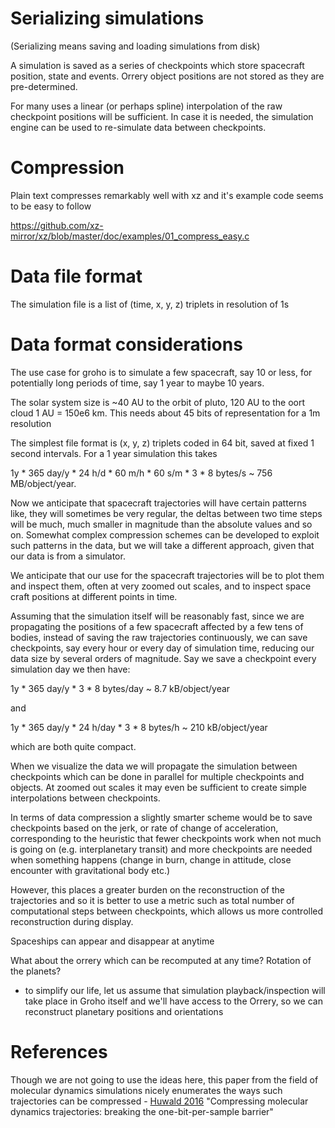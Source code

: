 Serializing simulations
=======================
(Serializing means saving and loading simulations from disk)

A simulation is saved as a series of checkpoints which store spacecraft
position, state and events. Orrery object positions are not stored as they are
pre-determined.

For many uses a linear (or perhaps spline) interpolation of the raw checkpoint
positions will be sufficient. In case it is needed, the simulation engine can
be used to re-simulate data between checkpoints.


Compression
===========
Plain text compresses remarkably well with xz and it's example code seems to
be easy to follow

https://github.com/xz-mirror/xz/blob/master/doc/examples/01_compress_easy.c









Data file format
================
The simulation file is a list of (time, x, y, z) triplets in resolution of 1s


Data format considerations
==========================
The use case for groho is to simulate a few spacecraft, say 10 or less, for
potentially long periods of time, say 1 year to maybe 10 years.

The solar system size is ~40 AU to the orbit of pluto, 120 AU to the oort cloud
1 AU = 150e6 km. This needs about 45 bits of representation for a 1m resolution

The simplest file format is (x, y, z) triplets coded in 64 bit, saved at fixed 
1 second intervals. For a 1 year simulation this takes 

1y * 365 day/y * 24 h/d * 60 m/h * 60 s/m * 3 * 8 bytes/s ~ 756 MB/object/year.

Now we anticipate that spacecraft trajectories will have certain patterns like,
they will sometimes be very regular, the deltas between two time steps will be
much, much smaller in magnitude than the absolute values and so on. Somewhat
complex compression schemes can be developed to exploit such patterns in the
data, but we will take a different approach, given that our data is from a 
simulator.

We anticipate that our use for the spacecraft trajectories will be to plot
them and inspect them, often at very zoomed out scales, and to inspect
space craft positions at different points in time.

Assuming that the simulation itself will be reasonably fast, since we are 
propagating the positions of a few spacecraft affected by a few tens of bodies,
instead of saving the raw trajectories continuously, we can save checkpoints,
say every hour or every day of simulation time, reducing our data size
by several orders of magnitude. Say we save a checkpoint every simulation day
we then have:

1y * 365 day/y * 3 * 8 bytes/day ~ 8.7 kB/object/year

and 

1y * 365 day/y * 24 h/day * 3 * 8 bytes/h ~ 210 kB/object/year

which are both quite compact.

When we visualize the data we will propagate the simulation between checkpoints
which can be done in parallel for multiple checkpoints and objects. 
At zoomed out scales it may even be sufficient to create simple interpolations 
between checkpoints.

In terms of data compression a slightly smarter scheme would be to save 
checkpoints based on the jerk, or rate of change of acceleration, corresponding 
to the heuristic that fewer checkpoints work when not much is going on 
(e.g. interplanetary transit) and more checkpoints are needed when something 
happens (change in burn, change in  attitude, close encounter with gravitational body etc.)

However, this places a greater burden on the reconstruction of the trajectories
and so it is better to use a metric such as total number of computational steps
between checkpoints, which allows us more controlled reconstruction during
display.

Spaceships can appear and disappear at anytime 

What about the orrery which can be recomputed at any time? Rotation of the planets?

- to simplify our life, let us assume that simulation playback/inspection will
  take place in Groho itself and we'll have access to the Orrery, so we can 
  reconstruct planetary positions and orientations


References
==========
Though we are not going to use the ideas here, this paper from the field
of molecular dynamics simulations nicely enumerates the ways such trajectories
can be compressed - [Huwald 2016][molec] "Compressing molecular dynamics 
trajectories: breaking the one-bit-per-sample barrier"

[molec]: https://arxiv.org/abs/1601.02687

